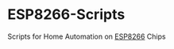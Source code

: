 # ESP8266-Scripts
Scripts for Home Automation on [ESP8266](https://en.wikipedia.org/wiki/ESP8266) Chips

